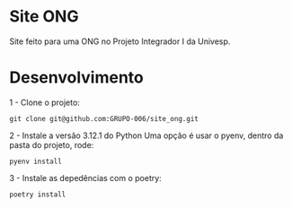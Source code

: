 # Site ONG

Site feito para uma ONG no Projeto Integrador I da Univesp.

# Desenvolvimento

1 - Clone o projeto:

```
git clone git@github.com:GRUPO-006/site_ong.git
```

2 - Instale a versão 3.12.1 do Python
Uma opção é usar o pyenv, dentro da pasta do projeto, rode:

```
pyenv install
```

3 - Instale as depedências com o poetry:

```
poetry install
```
